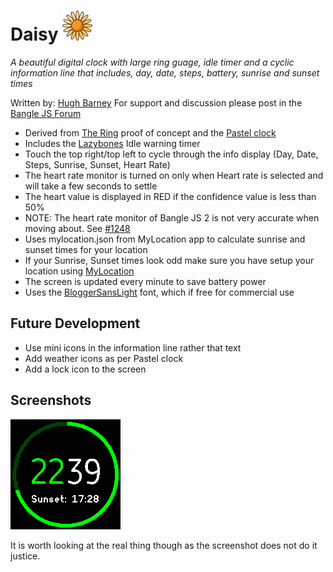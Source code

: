 # Daisy ![](app.png)

  *A beautiful digital clock with large ring guage, idle timer and a
   cyclic information line that includes, day, date, steps, battery,
   sunrise and sunset times*

Written by: [Hugh Barney](https://github.com/hughbarney) For support
and discussion please post in the [Bangle JS
Forum](http://forum.espruino.com/microcosms/1424/)

* Derived from [The Ring](https://banglejs.com/apps/?id=thering) proof of concept and the [Pastel clock](https://banglejs.com/apps/?q=pastel)
* Includes the [Lazybones](https://banglejs.com/apps/?q=lazybones) Idle warning timer
* Touch the top right/top left to cycle through the info display (Day, Date, Steps, Sunrise, Sunset, Heart Rate)
* The heart rate monitor is turned on only when Heart rate is selected and will take a few seconds to settle
* The heart value is displayed in RED if the confidence value is less than 50%
* NOTE: The heart rate monitor of Bangle JS 2 is not very accurate when moving about.
See [#1248](https://github.com/espruino/BangleApps/issues/1248)
* Uses mylocation.json from MyLocation app to calculate sunrise and sunset times for your location
* If your Sunrise, Sunset times look odd make sure you have setup your location using
[MyLocation](https://banglejs.com/apps/?id=mylocation)
* The screen is updated every minute to save battery power
* Uses the [BloggerSansLight](https://www.1001fonts.com/rounded-fonts.html?page=3) font, which if free for commercial use

## Future Development
* Use mini icons in the information line rather that text
* Add weather icons as per Pastel clock
* Add a lock icon to the screen

## Screenshots
![](screenshot_daisy1.png)

It is worth looking at the real thing though as the screenshot does not do it justice.
